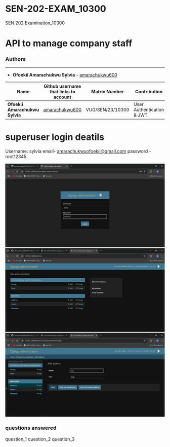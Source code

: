 # SEN-202-EXAM_10300
SEN 202 Examination_10300

# API to manage company staff


### Authors
---
- **Ofoekii Amarachukwu Sylvia** - [amarachukwu600](https://github.com/amarachukwu600)

|**Name**       | **Github username that links to account**         | **Matric Number** |	**Contribution** |
|---------------|---------------------------------------------------|-------------------|------------------|
|**Ofoekii Amarachukwu Sylvia**	|[amarachukwu600](https://github.com/amarachukwu600/) |VUG/SEN/23/10300 |User Authentication & JWT|

# superuser login deatils 
Username: sylvia
email- amarachukwuofoekii@gmail.com
password - root12345

![alt text](<Log in _ Django site admin - Google Chrome 6_28_2025 10_49_31 AM.png>)
![alt text](<Log in _ Django site admin - Google Chrome 6_28_2025 11_09_17 AM.png>)
![alt text](<Log in _ Django site admin - Google Chrome 6_28_2025 11_26_09 AM.png>)


### questions answered
question_1
question_2
question_3